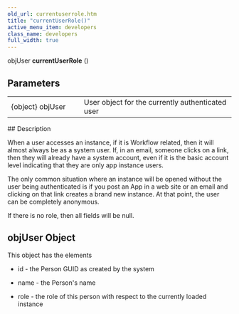 ```yaml
---
old_url: currentuserrole.htm
title: "currentUserRole()"
active_menu_item: developers
class_name: developers
full_width: true
---
```



objUser **currentUserRole** ()

## Parameters

<table>
<tr>
<td width="228">
{object} objUser

</td>
<td width="9">
</td>
<td width="643">
User object for the currently authenticated user

</td>
</tr>
</table>
## Description

When a user accesses an instance, if it is Workflow related, then it will almost always be as a system user. If, in an email, someone clicks on a link, then they will already have a system account, even if it is the basic account level indicating that they are only app instance users.

The only common situation where an instance will be opened without the user being authenticated is if you post an App in a web site or an email and clicking on that link creates a brand new instance. At that point, the user can be completely anonymous.

If there is no role, then all fields will be null.

## objUser Object

This object has the elements

 - id - the Person GUID as created by the system

 - name - the Person's name

 - role - the role of this person with respect to the currently loaded instance

